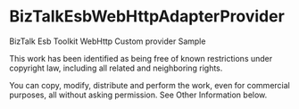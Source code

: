 # BizTalkEsbWebHttpAdapterProvider
BizTalk Esb Toolkit WebHttp Custom provider Sample

This work has been identified as being free of known restrictions under copyright law, including all related and neighboring rights. 

You can copy, modify, distribute and perform the work, even for commercial purposes, all without asking permission. See Other Information below. 
